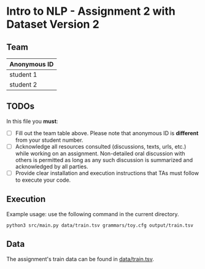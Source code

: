 # Intro to NLP - Assignment 2 with Dataset Version 2

## Team
|Anonymous ID|
|------------|
|student 1   |
|student 2   |


## TODOs

In this file you **must**:
- [ ] Fill out the team table above. Please note that anonymous ID is **different** from your student number.
- [ ] Acknowledge all resources consulted (discussions, texts, urls, etc.) while working on an assignment. Non-detailed oral discussion with others is permitted as long as any such discussion is summarized and acknowledged by all parties.
- [ ] Provide clear installation and execution instructions that TAs must follow to execute your code.

## Execution
Example usage: use the following command in the current directory.

`python3 src/main.py data/train.tsv grammars/toy.cfg output/train.tsv`

## Data

The assignment's train data can be found in [data/train.tsv](data/train.tsv).
